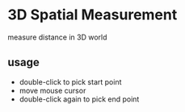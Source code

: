 # 3D Spatial Measurement

measure distance in 3D world

## usage

* double-click to pick start point
* move mouse cursor
* double-click again to pick end point

